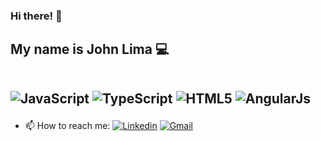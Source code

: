 ### Hi there! 👋

<h2> My name is John Lima 💻 <br><br>



![JavaScript](https://img.shields.io/badge/JavaScript-323330?style=for-the-badge&logo=javascript&logoColor=F7DF1E)
![TypeScript](https://img.shields.io/badge/TypeScript-007ACC?style=for-the-badge&logo=typescript&logoColor=white)
![HTML5](https://img.shields.io/badge/HTML5-E34F26?style=for-the-badge&logo=html5&logoColor=white)
![AngularJs](https://img.shields.io/badge/AngularJS-E23237?style=for-the-badge&logo=angularjs&logoColor=white)</h2>






- 📫 How to reach me: [![Linkedin](https://img.shields.io/badge/linkedin-%230077B5.svg?&style=plastic&logo=linkedin&logoColor=white)](https://www.linkedin.com/in/johnmaclima/) 
[![Gmail](https://img.shields.io/badge/Gmail-D14836?style=plastic&logo=gmail&logoColor=white)](mailto:johnclecio.21@gmail.com)
<br><br>






